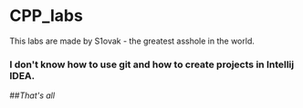 # CPP_labs

This labs are made by S1ovak - the greatest asshole in the world.

### **I don't know how to use git and how to create projects in Intellij IDEA.**
##_That's all_